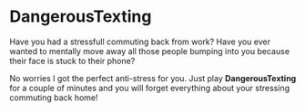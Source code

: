 # DangerousTexting
Have you had a stressfull commuting back from work? Have you ever wanted to mentally move away all those people bumping into you because their face is stuck to their phone?

No worries I got the perfect anti-stress for you. Just play **DangerousTexting** for a couple of minutes and you will forget everything about your stressing commuting back home!
